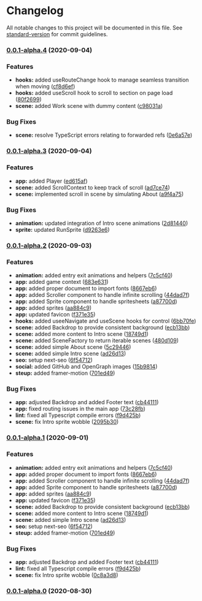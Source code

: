 # Changelog

All notable changes to this project will be documented in this file. See [standard-version](https://github.com/conventional-changelog/standard-version) for commit guidelines.

### [0.0.1-alpha.4](https://github.com/samrith-s/portfolio/compare/v0.0.1-alpha.3...v0.0.1-alpha.4) (2020-09-04)


### Features

* **hooks:** added useRouteChange hook to manage seamless transition when moving ([cf8d6ef](https://github.com/samrith-s/portfolio/commit/cf8d6eff0b7c5581ef998c856120be7348a1a1fd))
* **hooks:** added useScroll hook to scroll to section on page load ([80f2699](https://github.com/samrith-s/portfolio/commit/80f26999f905cd7cc344887c009267e52b222101))
* **scene:** added Work scene with dummy content ([c98031a](https://github.com/samrith-s/portfolio/commit/c98031aeb7fa7ae119116c96a33f9a283d94f9cf))


### Bug Fixes

* **scene:** resolve TypeScript errors relating to forwarded refs ([0e6a57e](https://github.com/samrith-s/portfolio/commit/0e6a57e3aae3158a773fc22207096ad4a3338c7d))

### [0.0.1-alpha.3](https://github.com/samrith-s/portfolio/compare/v0.0.1-alpha.2...v0.0.1-alpha.3) (2020-09-04)


### Features

* **app:** added Player ([ed615af](https://github.com/samrith-s/portfolio/commit/ed615afc5402f66c4b5e538bbe06aa3e18b20d0f))
* **scene:** added ScrollContext to keep track of scroll ([ad7ce74](https://github.com/samrith-s/portfolio/commit/ad7ce74bc8238c8a0cadc14d8616d0c427d38df3))
* **scene:** implemented scroll in scene by simulating About ([a9f4a75](https://github.com/samrith-s/portfolio/commit/a9f4a7566934be7d47efedef819503c4281820f7))


### Bug Fixes

* **animation:** updated integration of Intro scene animations ([2d81440](https://github.com/samrith-s/portfolio/commit/2d81440d07e256bdd13d90f03dc290e692bad7dd))
* **sprite:** updated RunSprite ([d9263e6](https://github.com/samrith-s/portfolio/commit/d9263e603a187ae05fdd223b88acd44a65a10af0))

### [0.0.1-alpha.2](https://github.com/samrith-s/portfolio/compare/v0.0.1-alpha.0...v0.0.1-alpha.2) (2020-09-03)


### Features

* **animation:** added entry exit animations and helpers ([7c5cf40](https://github.com/samrith-s/portfolio/commit/7c5cf40f0f4c1af8308571635d83230c3d2aeeda))
* **app:** added game context ([683e631](https://github.com/samrith-s/portfolio/commit/683e631090af7d64080d4a79c1b7f97b32ccd4f5))
* **app:** added proper document to import fonts ([8667eb6](https://github.com/samrith-s/portfolio/commit/8667eb6fbf0b1f0944fec4e41aaa78cbdf12f26a))
* **app:** added Scroller component to handle infinite scrolling ([44dad7f](https://github.com/samrith-s/portfolio/commit/44dad7fcf35e04b210fd858cdaded98af8fe7b01))
* **app:** added Sprite component to handle spritesheets ([a87700d](https://github.com/samrith-s/portfolio/commit/a87700d5b2d29bdc78e1d3d8666851cfe1bf7e47))
* **app:** added sprites ([aa884c9](https://github.com/samrith-s/portfolio/commit/aa884c9e74c9aac5aefdabd253a68e050df015cc))
* **app:** updated favicon ([f371e35](https://github.com/samrith-s/portfolio/commit/f371e354f841aab017489e5407d7e8cd946e25c7))
* **hooks:** added useeNavigate and useScene hooks for control ([6bb70fe](https://github.com/samrith-s/portfolio/commit/6bb70fea01eb6caac547dbbd63e4d5d7e73e7662))
* **scene:** added Backdrop to provide consistent background ([ecb13bb](https://github.com/samrith-s/portfolio/commit/ecb13bbe082a4b4e0ea335c8463b264cb05f320b))
* **scene:** added more content to Intro scene ([18749d1](https://github.com/samrith-s/portfolio/commit/18749d1885be872b43387eae12d43477afc31a7e))
* **scene:** added SceneFactory to return iterable scenes ([480d109](https://github.com/samrith-s/portfolio/commit/480d1091abeea694411a8c2d9b32c434e6bb2024))
* **scene:** added simple About scene ([5c29446](https://github.com/samrith-s/portfolio/commit/5c2944605879646cf79b587da4108e718bdb13c1))
* **scene:** added simple Intro scene ([ad26d13](https://github.com/samrith-s/portfolio/commit/ad26d1336dc34e66a000fdf53a77817e7f0ea91a))
* **seo:** setup next-seo ([6f54712](https://github.com/samrith-s/portfolio/commit/6f5471282f91b55ab43ece4abcec4adf9c52f515))
* **social:** added GitHub and OpenGraph images ([15b9814](https://github.com/samrith-s/portfolio/commit/15b98149d64f6c5de01ac95b7fce3b29994f3ffe))
* **steup:** added framer-motion ([701ed49](https://github.com/samrith-s/portfolio/commit/701ed49c913d3241e968ac45e749494903f1a6b5))


### Bug Fixes

* **app:** adjusted Backdrop and added Footer text ([cb44111](https://github.com/samrith-s/portfolio/commit/cb441111f3d1d7e32a2915a82910c715d3cfef3a))
* **app:** fixed routing issues in the main app ([73c28fb](https://github.com/samrith-s/portfolio/commit/73c28fbb08589490b9d647ee391c70b97b23eda7))
* **lint:** fixed all Typescript compile errors ([f9d425b](https://github.com/samrith-s/portfolio/commit/f9d425ba76c4839301f2ce5353f49a04ef1ed0bb))
* **scene:** fix Intro sprite wobble ([2095b30](https://github.com/samrith-s/portfolio/commit/2095b307ff99989a881413eb2996de95c1eaf7c7))

### [0.0.1-alpha.1](https://github.com/samrith-s/portfolio/compare/v0.0.1-alpha.0...v0.0.1-alpha.1) (2020-09-01)


### Features

* **animation:** added entry exit animations and helpers ([7c5cf40](https://github.com/samrith-s/portfolio/commit/7c5cf40f0f4c1af8308571635d83230c3d2aeeda))
* **app:** added proper document to import fonts ([8667eb6](https://github.com/samrith-s/portfolio/commit/8667eb6fbf0b1f0944fec4e41aaa78cbdf12f26a))
* **app:** added Scroller component to handle infinite scrolling ([44dad7f](https://github.com/samrith-s/portfolio/commit/44dad7fcf35e04b210fd858cdaded98af8fe7b01))
* **app:** added Sprite component to handle spritesheets ([a87700d](https://github.com/samrith-s/portfolio/commit/a87700d5b2d29bdc78e1d3d8666851cfe1bf7e47))
* **app:** added sprites ([aa884c9](https://github.com/samrith-s/portfolio/commit/aa884c9e74c9aac5aefdabd253a68e050df015cc))
* **app:** updated favicon ([f371e35](https://github.com/samrith-s/portfolio/commit/f371e354f841aab017489e5407d7e8cd946e25c7))
* **scene:** added Backdrop to provide consistent background ([ecb13bb](https://github.com/samrith-s/portfolio/commit/ecb13bbe082a4b4e0ea335c8463b264cb05f320b))
* **scene:** added more content to Intro scene ([18749d1](https://github.com/samrith-s/portfolio/commit/18749d1885be872b43387eae12d43477afc31a7e))
* **scene:** added simple Intro scene ([ad26d13](https://github.com/samrith-s/portfolio/commit/ad26d1336dc34e66a000fdf53a77817e7f0ea91a))
* **seo:** setup next-seo ([6f54712](https://github.com/samrith-s/portfolio/commit/6f5471282f91b55ab43ece4abcec4adf9c52f515))
* **steup:** added framer-motion ([701ed49](https://github.com/samrith-s/portfolio/commit/701ed49c913d3241e968ac45e749494903f1a6b5))


### Bug Fixes

* **app:** adjusted Backdrop and added Footer text ([cb44111](https://github.com/samrith-s/portfolio/commit/cb441111f3d1d7e32a2915a82910c715d3cfef3a))
* **lint:** fixed all Typescript compile errors ([f9d425b](https://github.com/samrith-s/portfolio/commit/f9d425ba76c4839301f2ce5353f49a04ef1ed0bb))
* **scene:** fix Intro sprite wobble ([0c8a3d8](https://github.com/samrith-s/portfolio/commit/0c8a3d86f12329201a186c29929b0ecbca79ba85))

### [0.0.1-alpha.0](https://github.com/samrith-s/portfolio/compare/v0.0.0...v0.0.1-alpha.0) (2020-08-30)
